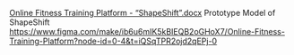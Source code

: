 [Online Fitness Training Platform - “ShapeShift”.docx](https://github.com/user-attachments/files/22304621/Online.Fitness.Training.Platform.-.ShapeShift.docx)
Prototype Model of ShapeShift https://www.figma.com/make/ib6u6mIK5kBIEQB2oGHoX7/Online-Fitness-Training-Platform?node-id=0-4&t=iQSqTPR2ojd2qEPj-0
